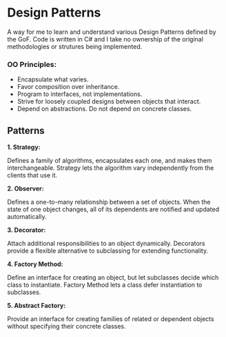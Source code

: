 # Design Patterns

A way for me to learn and understand various Design Patterns defined by the GoF. Code is written in C# and I take no ownership of the original methodologies or strutures being implemented.

### OO Principles:

- Encapsulate what varies.
- Favor composition over inheritance.
- Program to interfaces, not implementations.
- Strive for loosely coupled designs between objects that interact.
- Depend on abstractions. Do not depend on concrete classes.

## Patterns

**1. Strategy:**

Defines a family of algorithms, encapsulates each one, and makes them interchangeable. Strategy lets the algorithm vary independently from the clients that use it.

**2. Observer:**

Defines a one-to-many relationship between a set of objects. When the state of one object changes, all of its dependents are notified and updated automatically.

**3. Decorator:**

Attach additional responsibilities to an object dynamically. Decorators provide a flexible alternative to subclassing for extending functionality.

**4. Factory Method:**

 Define an interface for creating an object, but let subclasses decide which class to instantiate. Factory Method lets a class defer instantiation to subclasses.

 **5. Abstract Factory:**

 Provide an interface for creating families of related or dependent objects without specifying their concrete classes.